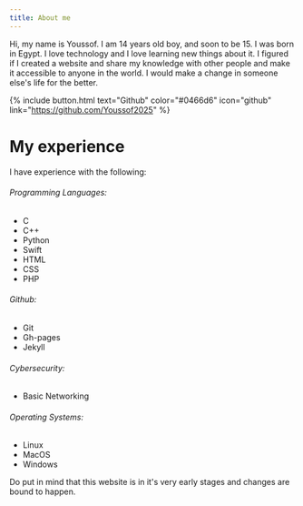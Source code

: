 ```yaml
---
title: About me
---
```


Hi, my name is Youssof. I am 14 years old boy, and soon to be 15. I was born in Egypt. I love technology and I love learning new things about it. I figured if I created a website and share my knowledge with other people and make it accessible to anyone in the world. I would make a change in someone else's life for the better.


{% include button.html text="Github" color="#0466d6"  icon="github" link="https://github.com/Youssof2025" %}

# My experience

I have experience with the following:

###### Programming Languages:
* C
* C++
* Python
* Swift
* HTML
* CSS
* PHP

###### Github:
* Git
* Gh-pages
* Jekyll

###### Cybersecurity:
* Basic Networking

###### Operating Systems:
* Linux
* MacOS
* Windows

Do put in mind that this website is in it's very early stages and changes are bound to happen.